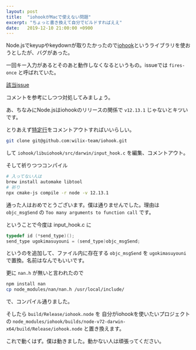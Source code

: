 ```yaml
---
layout: post
title:  "iohookがMacで使えない問題"
excerpt: "ちょっと書き換えて自分でビルドすればええ"
date:   2019-12-10 21:00:00 +0900
---
```


Node.jsでkeyupやkeydownが取りたかったので[iohook](https://www.npmjs.com/package/iohook)というライブラリを使おうとしたが、バグがあった。

一回キー入力があるとそのあと動作しなくなるというもの。issueでは `fires-once` と呼ばれていた。

[該当issue](https://github.com/wilix-team/iohook/issues/124)

コメントを参考にしつつ対処してみましょう。

あ、ちなみにNode.jsはiohookのリリースの関係で `v12.13.1` じゃないとキツいです。

とりあえず[特定行](https://github.com/wilix-team/iohook/blob/master/libuiohook/src/darwin/input_hook.c#L380)をコメントアウトすればいいらしい。

```sh
git clone git@github.com:wilix-team/iohook.git
```

して `iohook/libuiohook/src/darwin/input_hook.c` を編集、コメントアウト。

そして祈りつつコンパイル

```sh
# 入ってない人は
brew install automake libtool
# 祈り
npx cmake-js compile -r node -v 12.13.1
```

通った人はおめでとうございます。僕は通りませんでした。理由は `objc_msgSend` の `Too many arguments to function call` です。

ということで今度は input_hook.c に

```c
typedef id (*send_type)();
send_type ugokimasuyouni = (send_type)objc_msgSend;
```

というのを追加して、ファイル内に存在する `objc_msgSend` を `ugokimasuyouni` で置換。名前はなんでもいいです。

更に `nan.h` が無いと言われたので

```sh
npm install nan
cp node_modules/nan/nan.h /usr/local/include/
```

で、コンパイル通りました。

そしたら `build/Release/iohook.node` を 自分がiohookを使いたいプロジェクトの `node_modules/iohook/builds/node-v72-darwin-x64/build/Release/iohook.node` と置き換えます。

これで動くはず。僕は動きました。動かない人は頑張ってください。
